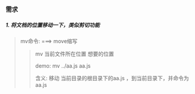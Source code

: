 ### 需求
##### 1. 将文档的位置移动一下，类似剪切功能
> mv命令: ===> move缩写
> 
>> mv 当前文件所在位置 想要的位置
>> 
>> demo: mv ../aa.js aa.js
>> 
>> 含义: 移动 当前目录的根目录下的aa.js ，到当前目录下，并命令为aa.js